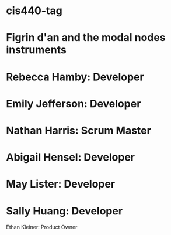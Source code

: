 # cis440-tag
# Figrin d'an and the modal nodes instruments
# Rebecca Hamby: Developer
# Emily Jefferson: Developer
# Nathan Harris: Scrum Master
# Abigail Hensel: Developer
# May Lister: Developer
# Sally Huang: Developer
Ethan Kleiner: Product Owner
